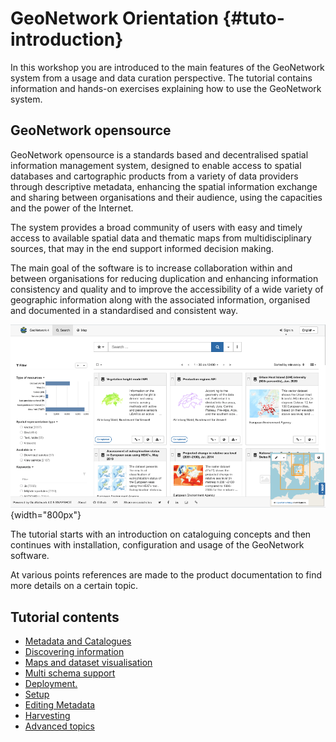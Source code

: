 # GeoNetwork Orientation {#tuto-introduction}

In this workshop you are introduced to the main features of the GeoNetwork system from a usage and data curation perspective. The tutorial contains information and hands-on exercises explaining how to use the GeoNetwork system.

## GeoNetwork opensource

GeoNetwork opensource is a standards based and decentralised spatial information management system, designed to enable access to spatial databases and cartographic products from a variety of data providers through descriptive metadata, enhancing the spatial information exchange and sharing between organisations and their audience, using the capacities and the power of the Internet.

The system provides a broad community of users with easy and timely access to available spatial data and thematic maps from multidisciplinary sources, that may in the end support informed decision making.

The main goal of the software is to increase collaboration within and between organisations for reducing duplication and enhancing information consistency and quality and to improve the accessibility of a wide variety of geographic information along with the associated information, organised and documented in a standardised and consistent way.

![](img/geonetwork_opensource.png){width="800px"}

The tutorial starts with an introduction on cataloguing concepts and then continues with installation, configuration and usage of the GeoNetwork software.

At various points references are made to the product documentation to find more details on a certain topic.

## Tutorial contents

-   [Metadata and Catalogues](introduction/index.md)
-   [Discovering information](introduction/discover.md)
-   [Maps and dataset visualisation](introduction/map.md)
-   [Multi schema support](introduction/schema.md)
-   [Deployment.](deployment/index..md)
-   [Setup](setup/index.md)
-   [Editing Metadata](edit/index.md)
-   [Harvesting](harvesting/index.md)
-   [Advanced topics](extra/index.md)
